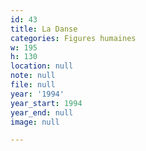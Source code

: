 ```yaml
---
id: 43
title: La Danse
categories: Figures humaines
w: 195
h: 130
location: null
note: null
file: null
year: '1994'
year_start: 1994
year_end: null
image: null

---
```

